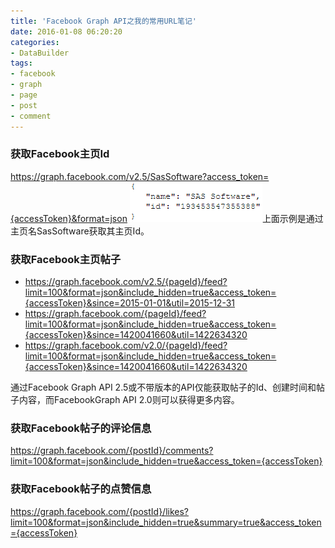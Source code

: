 ```yaml
---
title: 'Facebook Graph API之我的常用URL笔记'
date: 2016-01-08 06:20:20
categories: 
- DataBuilder
tags: 
- facebook
- graph
- page
- post
- comment
---
```

### 获取Facebook主页Id
https://graph.facebook.com/v2.5/SasSoftware?access_token={accessToken}&format=json ![Facebook Graph API之我的常用URL笔记](/images/2016/1/0026uWfMgy71y27IyKe8a.png)上面示例是通过主页名SasSoftware获取其主页Id。
### 获取Facebook主页帖子
- https://graph.facebook.com/v2.5/{pageId}/feed?limit=100&format=json&include_hidden=true&access_token={accessToken}&since=2015-01-01&util=2015-12-31  
- https://graph.facebook.com/{pageId}/feed?limit=100&format=json&include_hidden=true&access_token={accessToken}&since=1420041660&util=1422634320  
- https://graph.facebook.com/v2.0/{pageId}/feed?limit=100&format=json&include_hidden=true&access_token={accessToken}&since=1420041660&util=1422634320

通过Facebook Graph API 2.5或不带版本的API仅能获取帖子的Id、创建时间和帖子内容，而FacebookGraph API 2.0则可以获得更多内容。
### 获取Facebook帖子的评论信息
https://graph.facebook.com/{postId}/comments?limit=100&format=json&include_hidden=true&access_token={accessToken}
### 获取Facebook帖子的点赞信息
https://graph.facebook.com/{postId}/likes?limit=100&format=json&include_hidden=true&summary=true&access_token={accessToken}